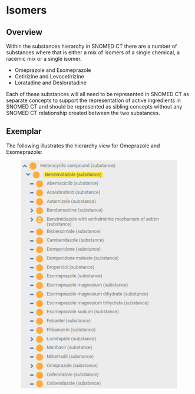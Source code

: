 # Isomers

## Overview

Within the substances hierarchy in SNOMED CT there are a number of substances where that is either a mix of isomers of a single chemical, a racemic mix or a single isomer.

* Omeprazole and Esomeprazole
* Cetirizine and Levocetirizine
* Loratadine and Desloratadine

Each of these substances will all need to be represented in SNOMED CT as separate concepts to support the representation of active ingredients in SNOMED CT and should be represented as sibling concepts without any SNOMED CT relationship created between the two substances.

## Exemplar

The following illustrates the hierarchy view for Omeprazole and Esomeprazole:

<div align="left"><figure><img src="../../../../../../.gitbook/assets/image (149).png" alt=""><figcaption></figcaption></figure></div>

<figure><img src="../../../../../../authoring/substance/images/174691627.png" alt=""><figcaption></figcaption></figure>
